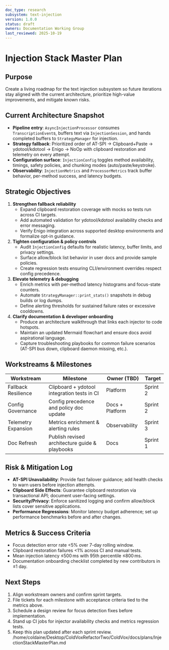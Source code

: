 ```yaml
---
doc_type: research
subsystem: text-injection
version: 1.0.0
status: draft
owners: Documentation Working Group
last_reviewed: 2025-10-19
---
```


# Injection Stack Master Plan

## Purpose
Create a living roadmap for the text injection subsystem so future iterations stay aligned with the current architecture, prioritize high-value improvements, and mitigate known risks.

## Current Architecture Snapshot
- **Pipeline entry**: `AsyncInjectionProcessor` consumes `TranscriptionEvent`s, buffers text via `InjectionSession`, and hands completed buffers to `StrategyManager` for injection.
- **Strategy fallback**: Prioritized order of AT-SPI → Clipboard+Paste → ydotool/kdotool → Enigo → NoOp with clipboard restoration and telemetry on every attempt.
- **Configuration surface**: `InjectionConfig` toggles method availability, timings, safety policies, and chunking modes (auto/paste/keystroke).
- **Observability**: `InjectionMetrics` and `ProcessorMetrics` track buffer behavior, per-method success, and latency budgets.

## Strategic Objectives
1. **Strengthen fallback reliability**
   - Expand clipboard restoration coverage with mocks so tests run across CI targets.
   - Add automated validation for ydotool/kdotool availability checks and error messaging.
   - Verify Enigo integration across supported desktop environments and formalize opt-in guidance.
2. **Tighten configuration & policy controls**
   - Audit `InjectionConfig` defaults for realistic latency, buffer limits, and privacy settings.
   - Surface allow/block list behavior in user docs and provide sample policies.
   - Create regression tests ensuring CLI/environment overrides respect config precedence.
3. **Elevate telemetry & debugging**
   - Enrich metrics with per-method latency histograms and focus-state counters.
   - Automate `StrategyManager::print_stats()` snapshots in debug builds or log dumps.
   - Define alerting thresholds for sustained failure rates or excessive cooldowns.
4. **Clarify documentation & developer onboarding**
   - Produce an architecture walkthrough that links each injector to code hotspots.
   - Maintain an updated Mermaid flowchart and ensure docs avoid aspirational language.
   - Capture troubleshooting playbooks for common failure scenarios (AT-SPI bus down, clipboard daemon missing, etc.).

## Workstreams & Milestones
| Workstream | Milestone | Owner (TBD) | Target |
|------------|-----------|-------------|--------|
| Fallback Resilience | Clipboard + ydotool integration tests in CI | Platform | Sprint 2 |
| Config Governance | Config precedence and policy doc update | Docs + Platform | Sprint 2 |
| Telemetry Expansion | Metrics enrichment & alerting rules | Observability | Sprint 3 |
| Doc Refresh | Publish revised architecture guide & playbooks | Docs | Sprint 1 |

## Risk & Mitigation Log
- **AT-SPI Unavailability**: Provide fast failover guidance; add health checks to warn users before injection attempts.
- **Clipboard Side Effects**: Guarantee clipboard restoration via transactional API; document user-facing settings.
- **Security/Privacy**: Enforce sanitized logging and confirm allow/block lists cover sensitive applications.
- **Performance Regressions**: Monitor latency budget adherence; set up performance benchmarks before and after changes.

## Metrics & Success Criteria
- Focus detection error rate <5% over 7-day rolling window.
- Clipboard restoration failures <1% across CI and manual tests.
- Mean injection latency ≤500 ms with 95th percentile ≤800 ms.
- Documentation onboarding checklist completed by new contributors in ≤1 day.

## Next Steps
1. Align workstream owners and confirm sprint targets.
2. File tickets for each milestone with acceptance criteria tied to the metrics above.
3. Schedule a design review for focus detection fixes before implementation.
4. Stand up CI jobs for injector availability checks and metrics regression tests.
5. Keep this plan updated after each sprint review.</content>
<parameter name="filePath">/home/coldaine/Desktop/ColdVoxRefactorTwo/ColdVox/docs/plans/InjectionStackMasterPlan.md